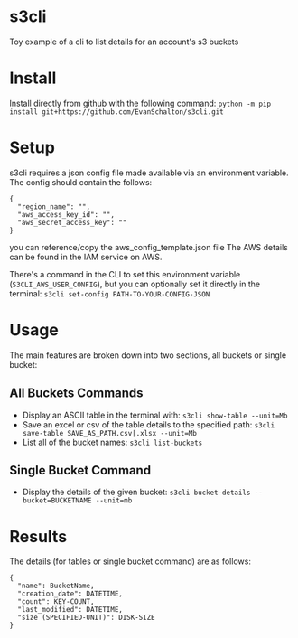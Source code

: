 # s3cli

Toy example of a cli to list details for an account's s3 buckets

# Install

Install directly from github with the following command:
```python -m pip install git+https://github.com/EvanSchalton/s3cli.git```

# Setup

s3cli requires a json config file made available via an environment variable.
The config should contain the follows:
```
{
  "region_name": "",
  "aws_access_key_id": "",
  "aws_secret_access_key": ""
}
```
you can reference/copy the aws_config_template.json file
The AWS details can be found in the IAM service on AWS.

There's a command in the CLI to set this environment variable (`S3CLI_AWS_USER_CONFIG`), but you can optionally set it directly in the terminal:
```s3cli set-config PATH-TO-YOUR-CONFIG-JSON```

# Usage

The main features are broken down into two sections, all buckets or single bucket:

## All Buckets Commands

* Display an ASCII table in the terminal with: ```s3cli show-table --unit=Mb```
* Save an excel or csv of the table details to the specified path: ```s3cli save-table SAVE_AS_PATH.csv|.xlsx --unit=Mb```
* List all of the bucket names: ```s3cli list-buckets```

## Single Bucket Command

* Display the details of the given bucket: ```s3cli bucket-details --bucket=BUCKETNAME --unit=mb```

# Results

The details (for tables or single bucket command) are as follows:
```
{
  "name": BucketName,
  "creation_date": DATETIME,
  "count": KEY-COUNT,
  "last_modified": DATETIME,
  "size (SPECIFIED-UNIT)": DISK-SIZE
}
```
